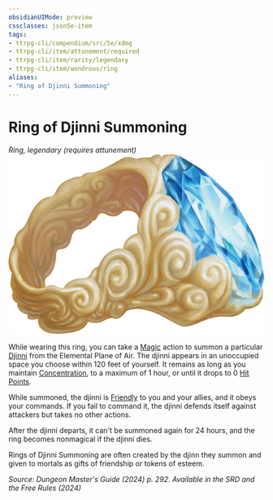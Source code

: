 ```yaml
---
obsidianUIMode: preview
cssclasses: json5e-item
tags:
- ttrpg-cli/compendium/src/5e/xdmg
- ttrpg-cli/item/attunement/required
- ttrpg-cli/item/rarity/legendary
- ttrpg-cli/item/wondrous/ring
aliases: 
- "Ring of Djinni Summoning"
---
```

# Ring of Djinni Summoning
*Ring, legendary (requires attunement)*  
![](Інструменти%20ДМ/CLI/items/img/ring-of-djinni-summoning.webp#right)


While wearing this ring, you can take a [Magic](Інструменти%20ДМ/CLI/rules/actions.md#Magic) action to summon a particular [Djinni](Інструменти%20ДМ/CLI/bestiary/elemental/djinni-xmm.md) from the Elemental Plane of Air. The djinni appears in an unoccupied space you choose within 120 feet of yourself. It remains as long as you maintain [Concentration](Інструменти%20ДМ/CLI/rules/conditions.md#Concentration), to a maximum of 1 hour, or until it drops to 0 [Hit Points](Інструменти%20ДМ/CLI/rules/variant-rules/hit-points-xphb.md).

While summoned, the djinni is [Friendly](Інструменти%20ДМ/CLI/rules/variant-rules/friendly-attitude-xphb.md) to you and your allies, and it obeys your commands. If you fail to command it, the djinni defends itself against attackers but takes no other actions.

After the djinni departs, it can't be summoned again for 24 hours, and the ring becomes nonmagical if the djinni dies.

Rings of Djinni Summoning are often created by the djinn they summon and given to mortals as gifts of friendship or tokens of esteem.

*Source: Dungeon Master's Guide (2024) p. 292. Available in the <span title='Systems Reference Document (5.2)'>SRD</span> and the Free Rules (2024)*